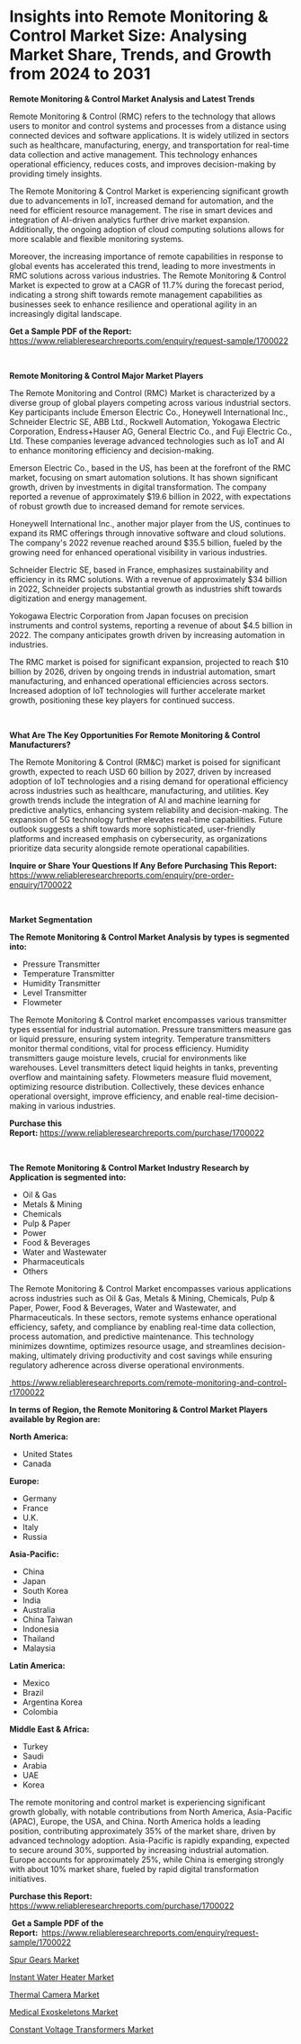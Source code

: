 <p><h1>Insights into Remote Monitoring & Control Market Size: Analysing Market Share, Trends, and Growth from 2024 to 2031</h1></p><p><strong>Remote Monitoring & Control Market Analysis and Latest Trends</strong></p>
<p><p>Remote Monitoring & Control (RMC) refers to the technology that allows users to monitor and control systems and processes from a distance using connected devices and software applications. It is widely utilized in sectors such as healthcare, manufacturing, energy, and transportation for real-time data collection and active management. This technology enhances operational efficiency, reduces costs, and improves decision-making by providing timely insights.</p><p>The Remote Monitoring & Control Market is experiencing significant growth due to advancements in IoT, increased demand for automation, and the need for efficient resource management. The rise in smart devices and integration of AI-driven analytics further drive market expansion. Additionally, the ongoing adoption of cloud computing solutions allows for more scalable and flexible monitoring systems.</p><p>Moreover, the increasing importance of remote capabilities in response to global events has accelerated this trend, leading to more investments in RMC solutions across various industries. The Remote Monitoring & Control Market is expected to grow at a CAGR of 11.7% during the forecast period, indicating a strong shift towards remote management capabilities as businesses seek to enhance resilience and operational agility in an increasingly digital landscape.</p></p>
<p><strong>Get a Sample PDF of the Report:&nbsp;</strong> <a href="https://www.reliableresearchreports.com/enquiry/request-sample/1700022?utm_campaign=40&utm_medium=2&utm_source=Github&utm_content=ia&utm_term=21102024&utm_id=remote-monitoring-control">https://www.reliableresearchreports.com/enquiry/request-sample/1700022</a></p>
<p>&nbsp;</p>
<p><strong>Remote Monitoring & Control Major Market Players</strong></p>
<p><p>The Remote Monitoring and Control (RMC) Market is characterized by a diverse group of global players competing across various industrial sectors. Key participants include Emerson Electric Co., Honeywell International Inc., Schneider Electric SE, ABB Ltd., Rockwell Automation, Yokogawa Electric Corporation, Endress+Hauser AG, General Electric Co., and Fuji Electric Co., Ltd. These companies leverage advanced technologies such as IoT and AI to enhance monitoring efficiency and decision-making.</p><p>Emerson Electric Co., based in the US, has been at the forefront of the RMC market, focusing on smart automation solutions. It has shown significant growth, driven by investments in digital transformation. The company reported a revenue of approximately $19.6 billion in 2022, with expectations of robust growth due to increased demand for remote services.</p><p>Honeywell International Inc., another major player from the US, continues to expand its RMC offerings through innovative software and cloud solutions. The company's 2022 revenue reached around $35.5 billion, fueled by the growing need for enhanced operational visibility in various industries.</p><p>Schneider Electric SE, based in France, emphasizes sustainability and efficiency in its RMC solutions. With a revenue of approximately $34 billion in 2022, Schneider projects substantial growth as industries shift towards digitization and energy management.</p><p>Yokogawa Electric Corporation from Japan focuses on precision instruments and control systems, reporting a revenue of about $4.5 billion in 2022. The company anticipates growth driven by increasing automation in industries.</p><p>The RMC market is poised for significant expansion, projected to reach $10 billion by 2026, driven by ongoing trends in industrial automation, smart manufacturing, and enhanced operational efficiencies across sectors. Increased adoption of IoT technologies will further accelerate market growth, positioning these key players for continued success.</p></p>
<p>&nbsp;</p>
<p><strong>What Are The Key Opportunities For Remote Monitoring & Control Manufacturers?</strong></p>
<p><p>The Remote Monitoring & Control (RM&C) market is poised for significant growth, expected to reach USD 60 billion by 2027, driven by increased adoption of IoT technologies and a rising demand for operational efficiency across industries such as healthcare, manufacturing, and utilities. Key growth trends include the integration of AI and machine learning for predictive analytics, enhancing system reliability and decision-making. The expansion of 5G technology further elevates real-time capabilities. Future outlook suggests a shift towards more sophisticated, user-friendly platforms and increased emphasis on cybersecurity, as organizations prioritize data security alongside remote operational capabilities.</p></p>
<p><strong>Inquire or Share Your Questions If Any Before Purchasing This Report:</strong> <a href="https://www.reliableresearchreports.com/enquiry/pre-order-enquiry/1700022?utm_campaign=40&utm_medium=2&utm_source=Github&utm_content=ia&utm_term=21102024&utm_id=remote-monitoring-control">https://www.reliableresearchreports.com/enquiry/pre-order-enquiry/1700022</a></p>
<p>&nbsp;</p>
<p><strong>Market Segmentation</strong></p>
<p><strong>The Remote Monitoring & Control Market Analysis by types is segmented into:</strong></p>
<p><ul><li>Pressure Transmitter</li><li>Temperature Transmitter</li><li>Humidity Transmitter</li><li>Level Transmitter</li><li>Flowmeter</li></ul></p>
<p><p>The Remote Monitoring & Control market encompasses various transmitter types essential for industrial automation. Pressure transmitters measure gas or liquid pressure, ensuring system integrity. Temperature transmitters monitor thermal conditions, vital for process efficiency. Humidity transmitters gauge moisture levels, crucial for environments like warehouses. Level transmitters detect liquid heights in tanks, preventing overflow and maintaining safety. Flowmeters measure fluid movement, optimizing resource distribution. Collectively, these devices enhance operational oversight, improve efficiency, and enable real-time decision-making in various industries.</p></p>
<p><strong>Purchase this Report:&nbsp;</strong><a href="https://www.reliableresearchreports.com/purchase/1700022?utm_campaign=40&utm_medium=2&utm_source=Github&utm_content=ia&utm_term=21102024&utm_id=remote-monitoring-control">https://www.reliableresearchreports.com/purchase/1700022</a></p>
<p>&nbsp;</p>
<p><strong>The Remote Monitoring & Control Market Industry Research by Application is segmented into:</strong></p>
<p><ul><li>Oil & Gas</li><li>Metals & Mining</li><li>Chemicals</li><li>Pulp & Paper</li><li>Power</li><li>Food & Beverages</li><li>Water and Wastewater</li><li>Pharmaceuticals</li><li>Others</li></ul></p>
<p><p>The Remote Monitoring & Control Market encompasses various applications across industries such as Oil & Gas, Metals & Mining, Chemicals, Pulp & Paper, Power, Food & Beverages, Water and Wastewater, and Pharmaceuticals. In these sectors, remote systems enhance operational efficiency, safety, and compliance by enabling real-time data collection, process automation, and predictive maintenance. This technology minimizes downtime, optimizes resource usage, and streamlines decision-making, ultimately driving productivity and cost savings while ensuring regulatory adherence across diverse operational environments.</p></p>
<p><a href="https://www.reliableresearchreports.com/remote-monitoring-and-control-r1700022?utm_campaign=40&utm_medium=2&utm_source=Github&utm_content=ia&utm_term=21102024&utm_id=remote-monitoring-control">&nbsp;https://www.reliableresearchreports.com/remote-monitoring-and-control-r1700022</a></p>
<p><strong>In terms of Region, the Remote Monitoring & Control Market Players available by Region are:</strong></p>
<p>
    <p> <strong> North America: </strong>
        <ul>
            <li>United States</li>
            <li>Canada</li>
        </ul>
        </p> 
    <p> <strong> Europe: </strong>
        <ul>
            <li>Germany</li>
            <li>France</li>
            <li>U.K.</li>
            <li>Italy</li>
            <li>Russia</li>
        </ul>
        </p> 
    <p> <strong> Asia-Pacific: </strong>
        <ul>
            <li>China</li>
            <li>Japan</li>
            <li>South Korea</li>
            <li>India</li>
            <li>Australia</li>
            <li>China Taiwan</li>
            <li>Indonesia</li>
            <li>Thailand</li>
            <li>Malaysia</li>
        </ul>
        </p> 
    <p> <strong> Latin America: </strong>
        <ul>
            <li>Mexico</li>
            <li>Brazil</li>
            <li>Argentina Korea</li>
            <li>Colombia</li>
        </ul>
        </p> 
    <p> <strong> Middle East & Africa: </strong>
        <ul>
            <li>Turkey</li>
            <li>Saudi</li>
            <li>Arabia</li>
            <li>UAE</li>
            <li>Korea</li>
        </ul>
    </p>
    </p>
<p><p>The remote monitoring and control market is experiencing significant growth globally, with notable contributions from North America, Asia-Pacific (APAC), Europe, the USA, and China. North America holds a leading position, contributing approximately 35% of the market share, driven by advanced technology adoption. Asia-Pacific is rapidly expanding, expected to secure around 30%, supported by increasing industrial automation. Europe accounts for approximately 25%, while China is emerging strongly with about 10% market share, fueled by rapid digital transformation initiatives.</p></p>
<p><strong>Purchase this Report: </strong><a href="https://www.reliableresearchreports.com/purchase/1700022?utm_campaign=40&utm_medium=2&utm_source=Github&utm_content=ia&utm_term=21102024&utm_id=remote-monitoring-control">https://www.reliableresearchreports.com/purchase/1700022</a></p>
<p>&nbsp;<strong>Get a Sample PDF of the Report:&nbsp;&nbsp;</strong><a href="https://www.reliableresearchreports.com/enquiry/request-sample/1700022?utm_campaign=40&utm_medium=2&utm_source=Github&utm_content=ia&utm_term=21102024&utm_id=remote-monitoring-control">https://www.reliableresearchreports.com/enquiry/request-sample/1700022</a></p>
<p><strong></strong></p>
<p><p><a href="https://www.linkedin.com/pulse/sustainability-trends-spur-gears-industry-market-implications-otqvc?utm_campaign=40&utm_medium=2&utm_source=Github&utm_content=ia&utm_term=21102024&utm_id=remote-monitoring-control">Spur Gears Market</a></p><p><a href="https://issuu.com/reportprime-2/docs/instant-water-heater-market-size-20_04878c781e02c9?utm_campaign=40&utm_medium=2&utm_source=Github&utm_content=ia&utm_term=21102024&utm_id=remote-monitoring-control">Instant Water Heater Market</a></p><p><a href="https://issuu.com/reportprime-2/docs/thermal-camera-market-size-2030.ppt_6cc3bc854c3548?utm_campaign=40&utm_medium=2&utm_source=Github&utm_content=ia&utm_term=21102024&utm_id=remote-monitoring-control">Thermal Camera Market</a></p><p><a href="https://www.linkedin.com/pulse/investing-medical-exoskeletons-market-trends-leading-products-5bome?utm_campaign=40&utm_medium=2&utm_source=Github&utm_content=ia&utm_term=21102024&utm_id=remote-monitoring-control">Medical Exoskeletons Market</a></p><p><a href="https://github.com/delorasywf/Market-Research-Report-List-1/blob/main/constant-voltage-transformers-market.md?utm_campaign=40&utm_medium=2&utm_source=Github&utm_content=ia&utm_term=21102024&utm_id=remote-monitoring-control">Constant Voltage Transformers Market</a></p></p>